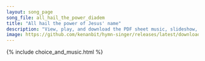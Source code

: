 ```yaml
---
layout: song_page
song_file: all_hail_the_power_diadem
title: "All hail the power of Jesus' name"
description: "View, play, and download the PDF sheet music, slideshow, and audio. Lyrics: All hail the pow’r of Jesus’ name! Let angels prostrate fall, let angels prostrate fall. Bring forth the royal diadem,    and crown him, crown him, cr... english christian 4part chords"
image: https://github.com/kenanbit/hymn-singer/releases/latest/download/all_hail_the_power_diadem-trad.png
---
```


{% include choice_and_music.html %}